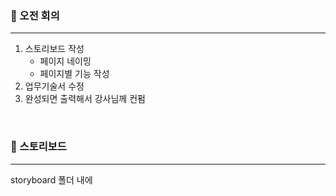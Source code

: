 ### 💛 오전 회의
---
1. 스토리보드 작성
    - 페이지 네이밍
    - 페이지별 기능 작성
2. 업무기술서 수정
3. 완성되면 출력해서 강사님께 컨펌

<br>

### 🎨 스토리보드
---
storyboard 폴더 내에
